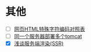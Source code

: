 # 其他

- [ ] [网页HTML特殊字符编码对照表](https://www.22vd.com/33993.html)
- [ ] [同一个服务器部署多个tomcat](https://www.cnblogs.com/sj521/p/5974562.html)
- [x] [浅谈服务端渲染(SSR)](https://www.jianshu.com/p/10b6074d772c)
